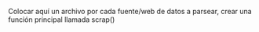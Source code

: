 Colocar aquí un archivo por cada fuente/web de datos a parsear, crear una función principal llamada scrap()